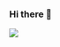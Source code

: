 ### Hi there 👋
<a href="https://honggacoding.tistory.com/" target="_blank">
<img src="https://img.shields.io/badge/Blog-FFD400?style=flat-square&logo=TV Time&logoColor=white"/></a>
<!--                                   설정이름 아이콘코드                   아이콘이름-->

<!--
**Hongaproject/Hongaproject** is a ✨ _special_ ✨ repository because its `README.md` (this file) appears on your GitHub profile.

Here are some ideas to get you started:

- 🔭 I’m currently working on ...
- 🌱 I’m currently learning ...
- 👯 I’m looking to collaborate on ...
- 🤔 I’m looking for help with ...
- 💬 Ask me about ...
- 📫 How to reach me: ...
- 😄 Pronouns: ...
- ⚡ Fun fact: ...
-->
